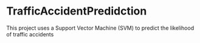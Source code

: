 # TrafficAccidentPredidction
This project uses a Support Vector Machine (SVM) to predict the likelihood of traffic accidents
